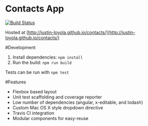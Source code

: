 # Contacts App
[![Build Status](https://travis-ci.org/justin-loyola/contacts.svg?branch=master)](https://travis-ci.org/justin-loyola/contacts)

Hosted at [http://justin-loyola.github.io/contacts/](http://justin-loyola.github.io/contacts/)

#Development

1. Install dependencies: ```npm install```
2. Run the build: ```npm run build```

Tests can be run with ```npm test```

#Features
* Flexbox based layout
* Unit test scaffolding and coverage reporter
* Low number of dependencies (angular, x-editable, and lodash)
* Custom Mac OS X style dropdown directive
* Travis CI integration
* Modular components for easy-reuse
